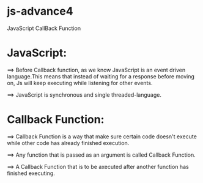 # js-advance4

JavaScript CallBack Function

JavaScript:
==========

==> Before Callback function, as we know JavaScript is an event driven language.This means that 
instead of waiting for a response before moving on, Js will keep executing while 
listening for other events.

==> JavaScript is synchronous and single threaded-language.



Callback Function:
=================

==> Callback Function is a way that make sure certain code doesn't execute while 
other code has already finished execution.

==> Any function that is passed as an argument is called Callback Function.

==> A Callback Function that is to be axecuted after another function has finished executing.

